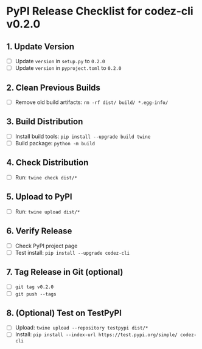 # PyPI Release Checklist for codez-cli v0.2.0

## 1. Update Version
- [ ] Update `version` in `setup.py` to `0.2.0`
- [ ] Update `version` in `pyproject.toml` to `0.2.0`

## 2. Clean Previous Builds
- [ ] Remove old build artifacts: `rm -rf dist/ build/ *.egg-info/`

## 3. Build Distribution
- [ ] Install build tools: `pip install --upgrade build twine`
- [ ] Build package: `python -m build`

## 4. Check Distribution
- [ ] Run: `twine check dist/*`

## 5. Upload to PyPI
- [ ] Run: `twine upload dist/*`

## 6. Verify Release
- [ ] Check PyPI project page
- [ ] Test install: `pip install --upgrade codez-cli`

## 7. Tag Release in Git (optional)
- [ ] `git tag v0.2.0`
- [ ] `git push --tags`

## 8. (Optional) Test on TestPyPI
- [ ] Upload: `twine upload --repository testpypi dist/*`
- [ ] Install: `pip install --index-url https://test.pypi.org/simple/ codez-cli`

